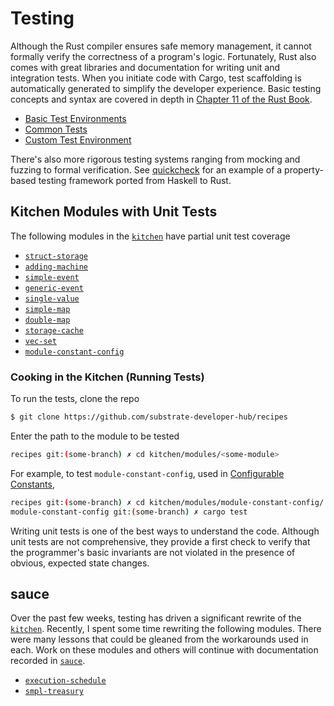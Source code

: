 # Testing

Although the Rust compiler ensures safe memory management, it cannot formally verify the correctness of a program's logic. Fortunately, Rust also comes with great libraries and documentation for writing unit and integration tests. When you initiate code with Cargo, test scaffolding is automatically generated to simplify the developer experience. Basic testing concepts and syntax are covered in depth in [Chapter 11 of the Rust Book](https://doc.rust-lang.org/book/ch11-00-testing.html).

* [Basic Test Environments](./mock.md)
* [Common Tests](./common.md)
* [Custom Test Environment](./externalities.md)

There's also more rigorous testing systems ranging from mocking and fuzzing to formal verification. See [quickcheck](https://docs.rs/quickcheck/0.9.0/quickcheck/) for an example of a property-based testing framework ported from Haskell to Rust.

## Kitchen Modules with Unit Tests

The following modules in the [`kitchen`](https://github.com/substrate-developer-hub/recipes/tree/master/kitchen/) have partial unit test coverage
- [`struct-storage`](https://github.com/substrate-developer-hub/recipes/tree/master/kitchen/modules/struct-storage)
- [`adding-machine`](https://github.com/substrate-developer-hub/recipes/tree/master/kitchen/modules/adding-machine)
- [`simple-event`](https://github.com/substrate-developer-hub/recipes/tree/master/kitchen/modules/simple-event)
- [`generic-event`](https://github.com/substrate-developer-hub/recipes/tree/master/kitchen/modules/generic-event)
- [`single-value`](https://github.com/substrate-developer-hub/recipes/tree/master/kitchen/modules/single-value)
- [`simple-map`](https://github.com/substrate-developer-hub/recipes/tree/master/kitchen/modules/simple-map)
- [`double-map`](https://github.com/substrate-developer-hub/recipes/tree/master/kitchen/modules/double-map)
- [`storage-cache`](https://github.com/substrate-developer-hub/recipes/tree/master/kitchen/modules/storage-cache)
- [`vec-set`](https://github.com/substrate-developer-hub/recipes/tree/master/kitchen/modules/vec-set)
- [`module-constant-config`](https://github.com/substrate-developer-hub/recipes/tree/master/kitchen/modules/module-constant-config)

### Cooking in the Kitchen (Running Tests)

To run the tests, clone the repo 

```bash
$ git clone https://github.com/substrate-developer-hub/recipes
```

Enter the path to the module to be tested

```bash
recipes git:(some-branch) ✗ cd kitchen/modules/<some-module>
```

For example, to test `module-constant-config`, used in [Configurable Constants](https://substrate.dev/recipes/storage/constants.html), 

```bash
recipes git:(some-branch) ✗ cd kitchen/modules/module-constant-config/
module-constant-config git:(some-branch) ✗ cargo test
```

Writing unit tests is one of the best ways to understand the code. Although unit tests are not comprehensive, they provide a first check to verify that the programmer's basic invariants are not violated in the presence of obvious, expected state changes.

## sauce

Over the past few weeks, testing has driven a significant rewrite of the [`kitchen`](https://github.com/substrate-developer-hub/recipes/tree/master/kitchen/). Recently, I spent some time rewriting the following modules. There were many lessons that could be gleaned from the workarounds used in each. Work on these modules and others will continue with documentation recorded in [`sauce`](https://github.com/substrate-developer-hub/recipes/tree/master/src/tour).

- [`execution-schedule`](https://github.com/substrate-developer-hub/recipes/tree/master/kitchen/modules/execution-schedule)
- [`smpl-treasury`](https://github.com/substrate-developer-hub/recipes/tree/master/kitchen/modules/smpl-treasury)